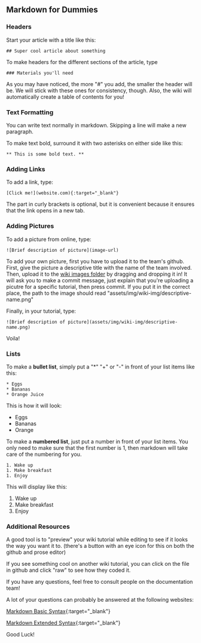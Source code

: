 ## Markdown for Dummies

### Headers
Start your article with a title like this:
```
## Super cool article about something
```

To make headers for the different sections of the article, type
```
### Materials you'll need
```

As you may have noticed, the more "#" you add, the smaller the header will be. We will stick with these ones for consistency, though. 
Also, the wiki will automatically create a table of contents for you!

### Text Formatting
You can write text normally in markdown. 
Skipping a line will make a new paragraph.

To make text bold, surround it with two asterisks on either side like this:
```
** This is some bold text. **
```

### Adding Links
To add a link, type:

```
[Click me!](website.com){:target="_blank"}
```

The part in curly brackets is optional, but it is convenient because it ensures that the link opens in a new tab.

### Adding Pictures
To add a picture from online, type:

```
![Brief description of picture](image-url)
```

To add your own picture, first you have to upload it to the team's github.
First, give the picture a descriptive title with the name of the team involved.
Then, upload it to the [wiki images folder](https://github.com/hps-ucsd-2020/hps-ucsd-2020.github.io/tree/dev/assets/img/wiki-img) by dragging and dropping it in!
It will ask you to make a commit message, just explain that you're uploading a picutre for a specific tutorial, then press commit.
If you put it in the correct place, the path to the image should read "assets/img/wiki-img/descriptive-name.png" 

Finally, in your tutorial, type:
```
![Brief description of picture](assets/img/wiki-img/descriptive-name.png)
```

Voila!

### Lists
To make a **bullet list**, simply put a "*" "+" or "-" in front of your list items like this:
```
* Eggs
* Bananas
* Orange Juice
```
This is how it will look:
* Eggs
* Bananas
* Orange

To make a **numbered list**, just put a number in front of your list items. You only need to make sure that the first number is 1, then markdown will take care of the numbering for you.

```
1. Wake up
1. Make breakfast
1. Enjoy
```
This will display like this:
1. Wake up
1. Make breakfast
1. Enjoy

### Additional Resources

A good tool is to "preview" your wiki tutorial while editing to see if it looks the way you want it to. (there's a button with an eye icon for this on both the github and prose editor)

If you see something cool on another wiki tutorial, you can click on the file in github and click "raw" to see how they coded it.

If you have any questions, feel free to consult people on the documentation team!

A lot of your questions can probably be answered at the following websites:

[Markdown Basic Syntax](https://www.markdownguide.org/basic-syntax/){:target="_blank"}

[Markdown Extended Syntax](https://www.markdownguide.org/extended-syntax/){:target="_blank"}

Good Luck!



